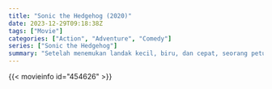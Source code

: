 ```yaml
---
title: "Sonic the Hedgehog (2020)"
date: 2023-12-29T09:18:38Z
tags: ["Movie"]
categories: ["Action", "Adventure", "Comedy"]
series: ["Sonic the Hedgehog"]
summary: "Setelah menemukan landak kecil, biru, dan cepat, seorang petugas polisi kota kecil harus membantunya mengalahkan seorang jenius jahat yang ingin melakukan eksperimen padanya."
---
```


<mux-player stream-type="on-demand"
src="https://kp3d-my.sharepoint.com/personal/ryoo_kp3d_onmicrosoft_com/_layouts/15/download.aspx?share=ESFqPw_5nBZJjYEHfXxbfcwByDBU-UdGKeXDM8yqvH5qIQ" prefer-playback="mse" controls>

</mux-player>


{{< movieinfo id="454626" >}}

<script src="https://cdn.jsdelivr.net/npm/@mux/mux-player"></script>

 <script type="application/ld+json ">
{
"@context": "https://schema.org/",
"@type": "VideoObject",
"name": "Sonic the Hedgehog",
"contentUrl": "https://stream.mux.com/ADISH6Ra3HM6otJEAefboGF7rpMG9g9AuyciAW01BRuA.m3u8",
"thumbnailUrl": "https://www.themoviedb.org/t/p/original/7MQVmsC7i6Z5tnKxQC62zBKU3Dx.jpg?width=314&fit_mode=preserve&time=25",
"uploadDate": "2023-12-18T18:45:11Z",
}

</script>